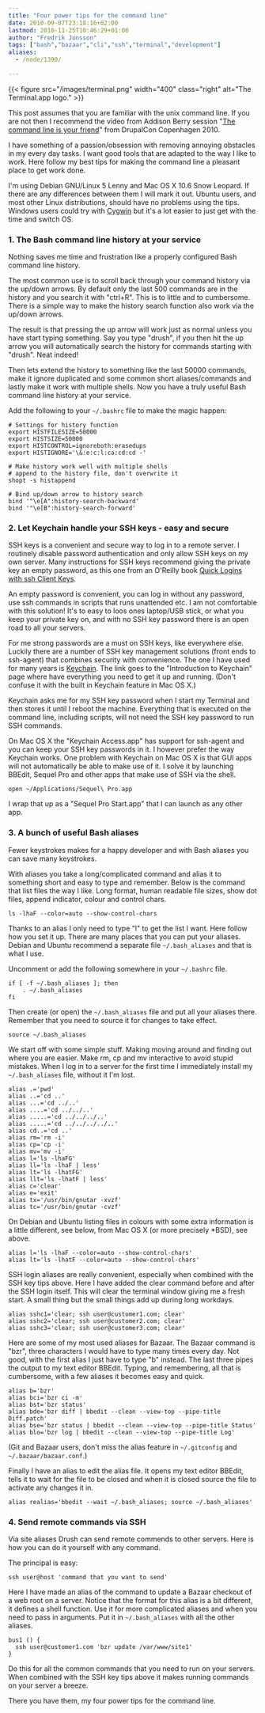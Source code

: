 ```yaml
---
title: "Four power tips for the command line"
date: 2010-09-07T23:18:16+02:00
lastmod: 2010-11-25T10:46:29+01:00
author: "Fredrik Jonsson"
tags: ["bash","bazaar","cli","ssh","terminal","development"]
aliases:
  - /node/1390/

---
```


{{< figure src="/images/terminal.png" width="400" class="right" alt="The Terminal.app logo." >}}

This post assumes that you are familiar with the unix command line. If you are not then I recommend the video from Addison Berry session "[The command line is your friend](http://www.archive.org/details/TheCommandLineIsYourFriend)" from DrupalCon Copenhagen 2010.

I have something of a passion/obsession with removing annoying obstacles in my every day tasks. I want good tools that are adapted to the way I like to work. Here follow my best tips for making the command line a pleasant place to get work done.

I'm using Debian GNU/Linux 5 Lenny and Mac OS X 10.6 Snow Leopard. If there are any differences between them I will mark it out. Ubuntu users, and most other Linux distributions, should have no problems using the tips. Windows users could try with [Cygwin](http://www.cygwin.com/) but it's a lot easier to just get with the time and switch OS.


### 1. The Bash command line history at your service

Nothing saves me time and frustration like a properly configured Bash command line history.

The most common use is to scroll back through your command history via the up/down arrows. By default only the last 500 commands are in the history and you search it with "ctrl+R". This is to little and to cumbersome. There is a simple way to make the history search function also work via the up/down arrows.

The result is that pressing the up arrow will work just as normal unless you have start typing something. Say you type "drush", if you then hit the up arrow you will automatically search the history for commands starting with "drush". Neat indeed!

Then lets extend the history to something like the last 50000 commands, make it ignore duplicated and some common short aliases/commands and lastly make it work with multiple shells. Now you have a truly useful Bash command line history at your service.

Add the following to your `~/.bashrc` file to make the magic happen:

~~~~
# Settings for history function
export HISTFILESIZE=50000
export HISTSIZE=50000
export HISTCONTROL=ignoreboth:erasedups
export HISTIGNORE='\&:e:c:l:ca:cd:cd -'

# Make history work well with multiple shells
# append to the history file, don't overwrite it
shopt -s histappend

# Bind up/down arrow to history search
bind '"\e[A":history-search-backward'
bind '"\e[B":history-search-forward'
~~~~


### 2. Let Keychain handle your SSH keys - easy and secure

SSH keys is a convenient and secure way to log in to a remote server. I routinely disable password authentication and only allow SSH keys on my own server. Many instructions for SSH keys recommend giving the private key an empty password, as this one from an O'Reilly book [Quick Logins with ssh Client Keys](http://oreilly.com/pub/h/66).

An empty password is convenient, you can log in without any password, use ssh commands in scripts that runs unattended etc. I am not comfortable with this solution! It's to easy to loos ones laptop/USB stick, or what you keep your private key on, and with no SSH key password there is an open road to all your servers.

For me strong passwords are a must on SSH keys, like everywhere else. Luckily there are a number of SSH key management solutions (front ends to ssh-agent) that combines security with convenience. The one I have used for many years is [Keychain](http://www.funtoo.org/en/security/keychain/intro/). The link goes to the "Introduction to Keychain" page where have everything you need to get it up and running. (Don't confuse it with the built in Keychain feature in Mac OS X.)

Keychain asks me for my SSH key password when I start my Terminal and then stores it until I reboot the machine. Everything that is executed on the command line, including scripts, will not need the SSH key password to run SSH commands.

On Mac OS X the "Keychain Access.app" has support for ssh-agent and you can keep your SSH key passwords in it. I however prefer the way Keychain works. One problem with Keychain on Mac OS X is that GUI apps will not automatically be able to make use of it. I solve it by launching BBEdit, Sequel Pro and other apps that make use of SSH via the shell.

~~~~
open ~/Applications/Sequel\ Pro.app
~~~~

I wrap that up as a "Sequel Pro Start.app" that I can launch as any other app.


### 3. A bunch of useful Bash aliases

Fewer keystrokes makes for a happy developer and with Bash aliases you can save many keystrokes.

With aliases you take a long/complicated command and alias it to something short and easy to type and remember. Below is the command that list files the way I like. Long format, human readable file sizes, show dot files, append indicator, colour and control chars.

~~~~
ls -lhaF --color=auto --show-control-chars
~~~~

Thanks to an alias I only need to type "l" to get the list I want. Here follow how you set it up. There are many places that you can put your aliases. Debian and Ubuntu recommend a separate file `~/.bash_aliases` and that is what I use.

Uncomment or add the following somewhere in your `~/.bashrc` file.

~~~~
if [ -f ~/.bash_aliases ]; then
    . ~/.bash_aliases
fi
~~~~

Then create (or open) the `~/.bash_aliases` file and put all your aliases there. Remember that you need to source it for changes to take effect.

~~~~
source ~/.bash_aliases
~~~~

We start off with some simple stuff. Making moving around and finding out where you are easier. Make rm, cp and mv interactive to avoid stupid mistakes. When I log in to a server for the first time I immediately install my `~/.bash_aliases` file, without it I'm lost.

~~~~
alias .='pwd'
alias ..='cd ..'
alias ...='cd ../..'
alias ....='cd ../../..'
alias .....='cd ../../../..'
alias .....='cd ../../../../..'
alias cd..='cd ..'
alias rm='rm -i'
alias cp='cp -i'
alias mv='mv -i'
alias l='ls -lhaFG'
alias ll='ls -lhaF | less'
alias lt='ls -lhatFG'
alias llt='ls -lhatF | less'
alias c='clear'
alias e='exit'
alias tx='/usr/bin/gnutar -xvzf'
alias tc='/usr/bin/gnutar -cvzf'
~~~~

On Debian and Ubuntu listing files in colours with some extra information is a little different, see below, from Mac OS X (or more precisely *BSD), see above.

~~~~
alias l='ls -lhaF --color=auto --show-control-chars'
alias lt='ls -lhatF --color=auto --show-control-chars'
~~~~

SSH login aliases are really convenient, especially when combined with the SSH key tips above. Here I have added the clear command before and after the SSH login itself. This will clear the terminal window giving me a fresh start. A small thing but the small things add up during long workdays.

~~~~
alias sshc1='clear; ssh user@customer1.com; clear'
alias sshc2='clear; ssh user@customer2.com; clear'
alias sshc3='clear; ssh user@customer3.com; clear'
~~~~

Here are some of my most used aliases for Bazaar. The Bazaar command is "bzr", three characters I would have to type many times every day. Not good, with the first alias I just have to type "b" instead. The last three pipes the output to my text editor BBEdit. Typing, and remembering, all that is cumbersome, with a few aliases it becomes easy and quick.

~~~~
alias b='bzr'
alias bci='bzr ci -m'
alias bst='bzr status'
alias bde='bzr diff | bbedit --clean --view-top --pipe-title Diff.patch'
alias bse='bzr status | bbedit --clean --view-top --pipe-title Status'
alias blo='bzr log | bbedit --clean --view-top --pipe-title Log'
~~~~

(Git and Bazaar users, don't miss the alias feature in `~/.gitconfig` and `~/.bazaar/bazaar.conf`.)

Finally I have an alias to edit the alias file. It opens my text editor BBEdit, tells it to wait for the file to be closed and when it is closed source the file to activate any changes it in.

~~~~
alias realias='bbedit --wait ~/.bash_aliases; source ~/.bash_aliases'
~~~~



### 4. Send remote commands via SSH

Via site aliases Drush can send remote commends to other servers. Here is how you can do it yourself with any command.

The principal is easy:

~~~~
ssh user@host 'command that you want to send'
~~~~

Here I have made an alias of the command to update a Bazaar checkout of a web root on a server. Notice that the format for this alias is a bit different, it defines a shell function. Use it for more complicated aliases and when you need to pass in arguments. Put it in `~/.bash_aliases` with all the other aliases.

~~~~
bus1 () {
  ssh user@customer1.com 'bzr update /var/www/site1'
}
~~~~

Do this for all the common commands that you need to run on your servers. When combined with the SSH key tips above it makes running commands on your server a breeze.

There you have them, my four power tips for the command line.

